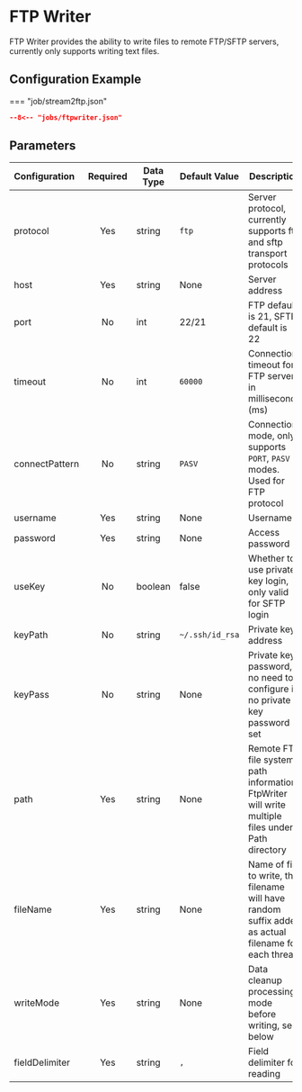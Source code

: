 # FTP Writer

FTP Writer provides the ability to write files to remote FTP/SFTP servers, currently only supports writing text files.

## Configuration Example

=== "job/stream2ftp.json"

  ```json
  --8<-- "jobs/ftpwriter.json"
  ```

## Parameters

| Configuration     | Required | Data Type | Default Value   | Description                                                      |
| :---------------- | :------: | --------- | --------------- | ---------------------------------------------------------------- |
| protocol          | Yes      | string    | `ftp`           | Server protocol, currently supports ftp and sftp transport protocols |
| host              | Yes      | string    | None            | Server address                                                   |
| port              | No       | int       | 22/21           | FTP default is 21, SFTP default is 22                          |
| timeout           | No       | int       | `60000`         | Connection timeout for FTP server, in milliseconds (ms)        |
| connectPattern    | No       | string    | `PASV`          | Connection mode, only supports `PORT`, `PASV` modes. Used for FTP protocol |
| username          | Yes      | string    | None            | Username                                                         |
| password          | Yes      | string    | None            | Access password                                                  |
| useKey            | No       | boolean   | false           | Whether to use private key login, only valid for SFTP login    |
| keyPath           | No       | string    | `~/.ssh/id_rsa` | Private key address                                             |
| keyPass           | No       | string    | None            | Private key password, no need to configure if no private key password is set |
| path              | Yes      | string    | None            | Remote FTP file system path information, FtpWriter will write multiple files under Path directory |
| fileName          | Yes      | string    | None            | Name of file to write, this filename will have random suffix added as actual filename for each thread |
| writeMode         | Yes      | string    | None            | Data cleanup processing mode before writing, see below         |
| fieldDelimiter    | Yes      | string    | `,`             | Field delimiter for reading                                      |